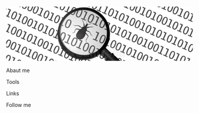 ![Header](https://github.com/helg1985/helg1985/blob/main/assets/git_file1.jpg)

Abaut me

Tools

Links

Follow me